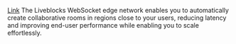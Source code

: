 [Link](https://liveblocks.io/docs/platform/websocket-infrastructure)
The Liveblocks WebSocket edge network enables you to automatically create collaborative rooms in regions close to your users, reducing latency and improving end-user performance while enabling you to scale effortlessly.